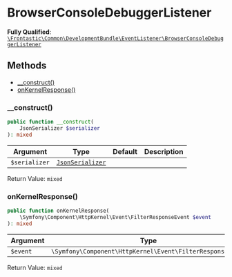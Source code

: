#  BrowserConsoleDebuggerListener

**Fully Qualified**: [`\Frontastic\Common\DevelopmentBundle\EventListener\BrowserConsoleDebuggerListener`](../../../../src/php/DevelopmentBundle/EventListener/BrowserConsoleDebuggerListener.php)

## Methods

* [__construct()](#__construct)
* [onKernelResponse()](#onkernelresponse)

### __construct()

```php
public function __construct(
    JsonSerializer $serializer
): mixed
```

Argument|Type|Default|Description
--------|----|-------|-----------
`$serializer`|[`JsonSerializer`](../../JsonSerializer.md)||

Return Value: `mixed`

### onKernelResponse()

```php
public function onKernelResponse(
    \Symfony\Component\HttpKernel\Event\FilterResponseEvent $event
): mixed
```

Argument|Type|Default|Description
--------|----|-------|-----------
`$event`|`\Symfony\Component\HttpKernel\Event\FilterResponseEvent`||

Return Value: `mixed`

